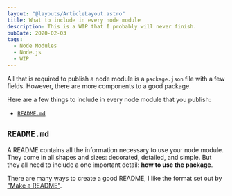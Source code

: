 ```yaml
---
layout: "@layouts/ArticleLayout.astro"
title: What to include in every node module
description: This is a WIP that I probably will never finish.
pubDate: 2020-02-03
tags:
  - Node Modules
  - Node.js
  - WIP
---
```


All that is required to publish a node module is a `package.json` file with a few fields. However, there are more components to a good package.

Here are a few things to include in every node module that you publish:

- [`README.md`](#readmemd)

## `README.md`

A README contains all the information necessary to use your node module. They come in all shapes and sizes: decorated, detailed, and simple. But they all need to include a one important detail: **how to use the package**.

There are many ways to create a good README, I like the format set out by ["Make a README"](https://www.makeareadme.com/).
